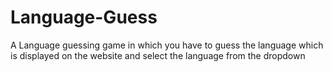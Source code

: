 # Language-Guess
A Language guessing game in which you have to guess the language which is displayed on the website and select the language from the dropdown
